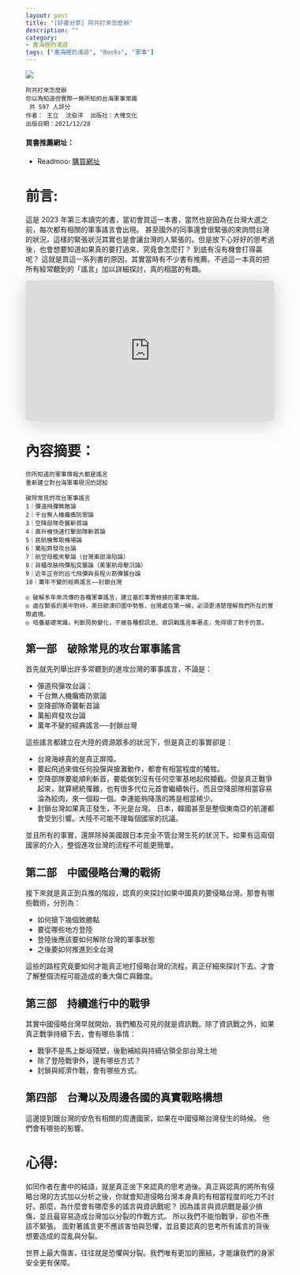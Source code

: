 ```yaml
---
layout: post
title: "[好書分享] 阿共打來怎麼辦"
description: ""
category: 
- 書海裡的漫遊
tags: ["書海裡的漫遊", "Books", "軍事"]
---
```




<div><a href="https://moo.im/a/169adD" title="阿共打來怎麼辦"><img src="https://cdn.readmoo.com/cover/bc/aag9kfg_210x315.jpg?v=0" /></a></div>



```
阿共打來怎麼辦
你以為知道但實際一無所知的台海軍事常識
 共 597 人評分
作者： 王立  沈伯洋  出版社：大塊文化 
出版日期：2021/12/28
```

#### 買書推薦網址：

- Readmoo: [購買網址](https://moo.im/a/169adD)

# 前言:

這是 2023 年第三本讀完的書，當初會買這一本書，當然也是因為在台灣大選之前，每次都有相關的軍事謠言會出現。 甚至國外的同事還會很緊張的來詢問台灣的狀況，這樣的緊張狀況其實也是會讓台灣的人緊張的。但是放下心好好的思考過後，也會想要知道如果真的要打過來，究竟會怎麼打？ 到底有沒有機會打得贏呢？ 這就是買這一系列書的原因，其實當時有不少書有推薦。不過這一本真的把所有經常聽到的「謠言」加以詳細探討，真的相當的有趣。



<iframe class="speakerdeck-iframe" frameborder="0" src="https://speakerdeck.com/player/747145c9358f4fb782af833da93527a9" title="Storyteller - 阿共打來怎麼辦" allowfullscreen="true" style="border: 0px; background: padding-box padding-box rgba(0, 0, 0, 0.1); margin: 0px; padding: 0px; border-radius: 6px; box-shadow: rgba(0, 0, 0, 0.2) 0px 5px 40px; width: 100%; height: auto; aspect-ratio: 560 / 315;" data-ratio="1.7777777777777777"></iframe>

# 內容摘要：

```
你所知道的軍事情報大都是謠言
重新建立對台海軍事現況的認知

破除常見的攻台軍事謠言
1｜彈道飛彈無敵論
2｜千台無人機癱瘓防禦論
3｜空降部隊奇襲斬首論
4｜直升機快速打擊部隊斬首論
5｜民航機奪取機場論
6｜萬船齊發攻台論
7｜航空母艦夾擊論（台灣東部淪陷論）
8｜貨櫃改裝飛彈船突襲論（美軍航母擊沉論）
9｜近年正夯的巡弋飛彈與長程火箭彈襲台論
10｜萬年不變的經典謠言——封鎖台灣

◎ 破解多年來流傳的各種軍事謠言，建立基於事實根據的軍事常識。
◎ 處在緊張的美中對峙，美日歐澳印圍中勢態，台灣處在第一線，必須更清楚理解我們所在的實際處境。
◎ 培養基礎常識，判斷局勢變化，不被各種假訊息、資訊戰謠言牽著走，免得順了對手的意。
```

## 第一部　破除常見的攻台軍事謠言

首先就先列舉出許多常聽到的進攻台灣的軍事謠言，不論是：

- 彈道飛彈攻台論：
- 千台無人機癱瘓防禦論
- 空降部隊奇襲斬首論
- 萬船齊發攻台論
- 萬年不變的經典謠言──封鎖台灣

這些謠言都建立在大陸的資源眾多的狀況下，但是真正的事實卻是：

- 台灣海峽真的是真正屏障。
- 要起飛過來做任何投彈與搶灘動作，都會有相當程度的犧牲。
- 空降部隊要能順利斬首，要能做到沒有任何空軍基地起飛攔截。但是真正戰爭起來，就算總統罹難，也有很多代位元首會繼續執行。而且空降部隊相當容易淪為絞肉，來一個殺一個。幸運能夠降落的將是相當稀少。
- 封鎖台灣如果真正發生，不光是台灣。 日本，韓國甚至是整個東南亞的航運都會受到引響。大陸不可能不理每個國家的抗議。

並且所有的事實，還屏除掉美國跟日本完全不管台灣生死的狀況下。如果有這兩個國家的介入，整個進攻台灣的流程不可能更簡單。

## 第二部　中國侵略台灣的戰術

接下來就是真正到兵推的階段，認真的來探討如果中國真的要侵略台灣。那會有哪些戰術，分別為：

- 如何搶下幾個致勝點
- 要從哪些地方登陸
- 登陸後應該要如何解除台灣的軍事狀態
- 之後要如何推進到全台灣

這些的路程究竟要如何才能真正地打侵略台灣的流程，真正仔細來探討下去。才會了解整個流程可能造成的重大傷亡與難度。

## 第三部　持續進行中的戰爭

其實中國侵略台灣早就開始，我們觸及可見的就是資訊戰。除了資訊戰之外，如果真正戰爭持續下去，會有哪些事情：

-  戰爭不是馬上斷垣殘壁，後勤補給與持續佔領全部台灣土地
- 除了登陸戰爭外，還有哪些方式？
- 封鎖與經濟作戰，會有哪些方式。


## 第四部　台灣以及周邊各國的真實戰略構想

這邊提到跟台灣的安危有相關的周遭國家，如果在中國侵略台灣發生的時候。 他們會有哪些的影響。



# 心得:

如同作者在書中的結語，就是真正坐下來認真的思考過後。真正與認真的將所有侵略台灣的方式加以分析之後，你就會知道侵略台灣本身真的有相當程度的吃力不討好。那麼，為什麼會有哪麼多的謠言與資訊戰呢？ 因為謠言與資訊戰是最少損傷，並且最容易造成台灣加以分裂的作戰方式。 所以我們不能怕戰爭，卻也不應該不緊張。 面對著謠言更不應該害怕與恐懼，並且要認真的思考所有謠言的背後想要造成的混亂與分裂。 

世界上最大傷害，往往就是恐懼與分裂。我們唯有更加的團結，才能讓我們的身家安全更有保障。
